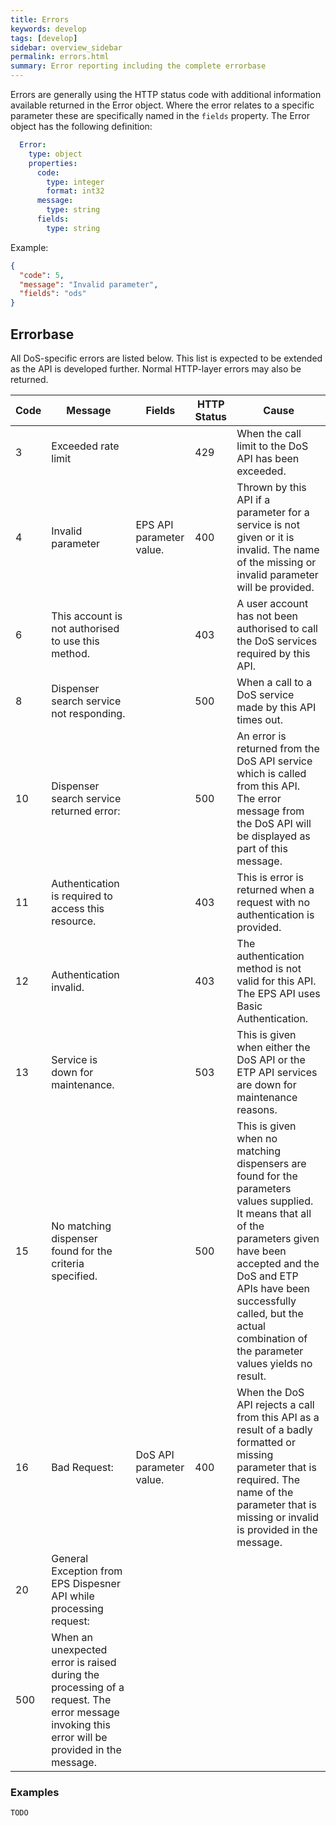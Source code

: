 ```yaml
---
title: Errors
keywords: develop
tags: [develop]
sidebar: overview_sidebar
permalink: errors.html
summary: Error reporting including the complete errorbase
---
```



Errors are generally using the HTTP status code with additional information available returned in the Error object. Where the error relates to a specific parameter
these are specifically named in the `fields` property. The Error object has the following definition:
```yaml
  Error:
    type: object
    properties:
      code:
        type: integer
        format: int32
      message:
        type: string
      fields:
        type: string
```
Example:
```json
{
  "code": 5,
  "message": "Invalid parameter",
  "fields": "ods"
}

```
## Errorbase ##

All DoS-specific errors are listed below. This list is expected to be extended as the API is developed further. Normal HTTP-layer errors may also be returned.

| Code	| Message	| Fields	| HTTP Status	| Cause |
|-------|---------|---------|-------------|-------|
| 3     | Exceeded rate limit     | | 429	| When the call limit to the DoS API has been exceeded.     |
| 4	    | Invalid parameter | EPS API parameter value. | 400	| Thrown by this API if a parameter for a service is not given or it is invalid. The name of the missing or invalid parameter will be provided. |
| 6	    | This account is not authorised to use this method. | | 403 | A user account has not been authorised to call the DoS services required by this API. |
| 8	    | Dispenser search service not responding. | | 500	| When a call to a DoS service made by this API times out. |
| 10	  | Dispenser search service returned error: <Error from DoS API> | | 500	| An error is returned from the DoS API service which is called from this API. The error message from the DoS API will be displayed as part of this message. |
| 11	 | Authentication is required to access this resource. | | 403	| This is error is returned when a request with no authentication is provided. |
| 12	 | Authentication invalid. | | 403	| The authentication method is not valid for this API. The EPS API uses Basic Authentication. |
| 13	 | Service is down for maintenance. | | 503	| This is given when either the DoS API or the ETP API services are down for maintenance reasons. |
| 15	 | No matching dispenser found for the criteria specified. | | 500 |	This is given when no matching dispensers are found for the parameters values supplied. It means that all of the parameters given have been accepted and the DoS and ETP APIs have been successfully called, but the actual combination of the parameter values yields no result. |
| 16   | Bad Request: <Error message from DoS API> | DoS API parameter value.	| 400	 | When the DoS API rejects a call from this API as a result of a badly formatted or missing parameter that is required. The name of the parameter that is missing or invalid is provided in the message. |
| 20    | General Exception from EPS Dispesner API while processing request: <Internal error message> | |
500	| When an unexpected error is raised during the processing of a request. The error message invoking this error will be provided in the message. |

### Examples ###

```
TODO
````
